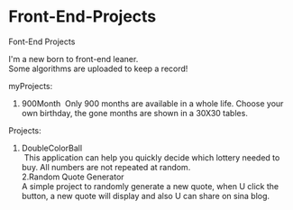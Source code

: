 # Front-End-Projects
Font-End Projects

I'm a new born to front-end leaner.<br> 
Some algorithms are uploaded to keep a record!

myProjects:
1. 900Month
  Only 900 months are available in a whole life. Choose your own birthday, the gone months are shown in a 30X30 tables.
  
Projects:
1. DoubleColorBall<br>
  This application can help you quickly decide which lottery needed to buy. All numbers are not repeated at random.<br>
2.Random Quote Generator<br>
  A simple project to randomly generate a new quote, when U click the button, a new quote will display and also U can share on sina blog.
